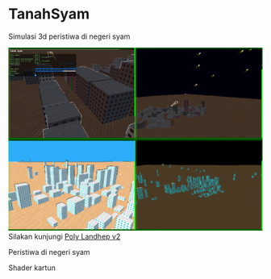 # TanahSyam  
  
Simulasi 3d peristiwa di negeri syam

![tampilan gambar](v0/img/githubTanahSyam.png)  
Silakan kunjungi [Poly Landhep v2](https://angkasamuhammad.github.io/TanahSyam/v0/TanahSyam.html)  

Peristiwa di negeri syam  

Shader kartun
  
